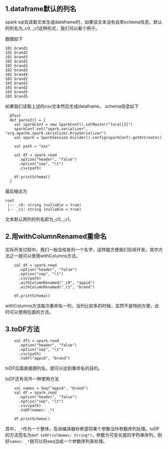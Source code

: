 
## 1.dataframe默认的列名
spark sql去读取文本生成dataframe时，如果该文本没有自带schema信息，默认的列名为_c0, _c1这种形式，我们可以看个例子。  

数据如下  

```
101	brand1
101	brand2
101	brand3
102	brand1
102	brand3
102	brand3
102	brand4
103	brand2
103	brand2
103	brand2
103	brand5
103	brand5
```  

如果我们读取上述的csv文本然后生成dataframe， schema信息如下  

```
  @Test
  def parse2() = {
    val sparkConf = new SparkConf().setMaster("local[2]")
    sparkConf.set("spark.serializer", "org.apache.spark.serializer.KryoSerializer")
    val spark = SparkSession.builder().config(sparkConf).getOrCreate()

    val path = "xxx"

    val df = spark.read
      .option("header", "false")
      .option("sep", "\t")
      .csv(path)

    df.printSchema()
  }
```  

最后输出为  

```
root
 |-- _c0: string (nullable = true)
 |-- _c1: string (nullable = true)
```  

文本默认两列的列名即为_c0, _c1。  

## 2.用withColumnRenamed重命名
实际开发过程中，我们一般会给各列一个名字，这样能方便我们后续开发。其中方法之一就可以使用withColumns方法。  

```
    val df = spark.read
      .option("header", "false")
      .option("sep", "\t")
      .csv(path)
      .withColumnRenamed("_c0", "appid")
      .withColumnRenamed("_c1", "brand")

    df.printSchema()
```  

withColumns方法每次重命名一列，当列比较多的时候，显然不是特别方便，此时可以使用后面的方法。  

## 3.toDF方法

```
    val df1 = spark.read
      .option("header", "false")
      .option("sep", "\t")
      .csv(path)
      .toDF("appid", "brand")
```  

toDF后面直接跟列名，就可以达到重命名的目的。  

toDF还有另外一种使用方法  

```
    val names = Seq("appid", "brand")
    val df = spark.read
      .option("header", "false")
      .option("sep", "\t")
      .csv(path)
      .toDF(names: _*)

    df.printSchema()
```  


其中，`_*`作为一个整体，告诉编译器你希望将某个参数当作参数序列处理。toDF的方法签名为`def toDF(colNames: String*)`，参数为可变长度的字符串序列，刚好`names: _*`就可以将seq当成一个参数序列来处理。  